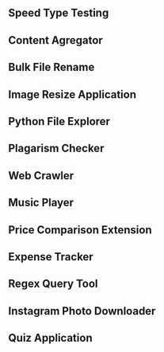 ## Speed Type Testing

## Content Agregator

## Bulk File Rename

## Image Resize Application

## Python File Explorer

## Plagarism Checker

## Web Crawler

## Music Player

## Price Comparison Extension

## Expense Tracker

## Regex Query Tool

## Instagram Photo Downloader

## Quiz Application

